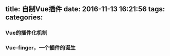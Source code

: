 title: 自制Vue插件
date: 2016-11-13 16:21:56
tags:
categories:
---

### Vue的插件化机制

### Vue-finger，一个插件的诞生

